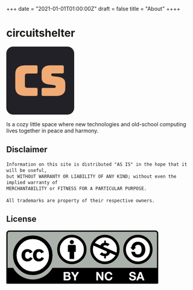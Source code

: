 +++
date = "2021-01-01T01:00:00Z"
draft = false
title = "About"
++++

# circuitshelter
![logo](/apple-touch-icon.png)

Is a cozy little space where new technologies and old-school computing lives together in peace and harmony.


## Disclaimer
```
Information on this site is distributed "AS IS" in the hope that it will be useful,
but WITHOUT WARRANTY OR LIABILITY OF ANY KIND; without even the implied warranty of
MERCHANTABILITY or FITNESS FOR A PARTICULAR PURPOSE.

All trademarks are property of their respective owners.
```

## License
[![Work on this site is licensed under a Creative Commons Attribution-NonCommercial-ShareAlike 4.0 International License](/img/cc-by-nc-sa.png)](https://creativecommons.org/licenses/by-nc-sa/4.0/)